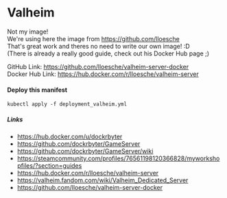 # Valheim

Not my image!  
We're using here the image from https://github.com/lloesche  
That's great work and theres no need to write our own image! :D  
(There is already a really good guide, check out his Docker Hub page ;)  

GitHub Link: https://github.com/lloesche/valheim-server-docker  
Docker Hub Link: https://hub.docker.com/r/lloesche/valheim-server  

#### Deploy this manifest
```
kubectl apply -f deployment_valheim.yml
 ```
 
 ##### Links
 - https://hub.docker.com/u/dockrbyter
 - https://github.com/dockrbyter/GameServer
 - https://github.com/dockrbyter/GameServer/wiki
 - https://steamcommunity.com/profiles/76561198120366828/myworkshopfiles/?section=guides
 - https://hub.docker.com/r/lloesche/valheim-server
 - https://valheim.fandom.com/wiki/Valheim_Dedicated_Server
 - https://github.com/lloesche/valheim-server-docker
 
